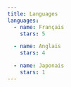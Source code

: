 ```yaml
---
title: Languages
languages:
  - name: Français
    stars: 5

  - name: Anglais
    stars: 4

  - name: Japonais
    stars: 1
---
```

